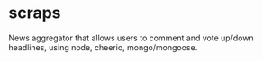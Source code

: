 # scraps
News aggregator that allows users to comment and vote up/down headlines, using node, cheerio, mongo/mongoose.
